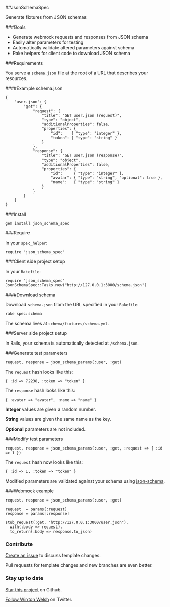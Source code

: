##JsonSchemaSpec

Generate fixtures from JSON schemas

###Goals

* Generate webmock requests and responses from JSON schema
* Easily alter parameters for testing
* Automatically validate altered parameters against schema
* Rake helpers for client code to download JSON schema

###Requirements

You serve a `schema.json` file at the root of a URL that describes your resources.

####Example schema.json

    {
        "user.json": {
            "get": {
                "request": {
                    "title": "GET user.json (request)",
                    "type": "object",
                    "additionalProperties": false,
                    "properties": {
                        "id":    { "type": "integer" },
                        "token": { "type": "string" }
                    }
                },
                "response": {
                    "title": "GET user.json (response)",
                    "type": "object",
                    "additionalProperties": false,
                    "properties": {
                        "id":     { "type": "integer" },
                        "avatar": { "type": "string", "optional": true },
                        "name":   { "type": "string" }
                    }
                }
            }
        }
    }

###Install

    gem install json_schema_spec

###Require

In your `spec_helper`:

    require "json_schema_spec"

###Client side project setup

In your `Rakefile`:

    require "json_schema_spec"
    JsonSchemaSpec::Tasks.new("http://127.0.0.1:3000/schema.json")

####Download schema

Download `schema.json` from the URL specified in your `Rakefile`:

    rake spec:schema

The schema lives at `schema/fixtures/schema.yml`.

###Server side project setup

In Rails, your schema is automatically detected at `/schema.json`.

###Generate test parameters

    request, response = json_schema_params(:user, :get)

The `request` hash looks like this:

    { :id => 72238, :token => "token" }

The `response` hash looks like this:

    { :avatar => "avatar", :name => "name" }

**Integer** values are given a random number.

**String** values are given the same name as the key.

**Optional** parameters are not included.

###Modify test parameters

    request, response = json_schema_params(:user, :get, :request => { :id => 1 })

The `request` hash now looks like this:

    { :id => 1, :token => "token" }

Modified parameters are validated against your schema using [json-schema](https://github.com/hoxworth/json-schema).

###Webmock example

    request, response = json_schema_params(:user, :get)

    request  = params[:request]
    response = params[:response]

    stub_request(:get, "http://127.0.0.1:3000/user.json").
      with(:body => request).
      to_return(:body => response.to_json)

### Contribute

[Create an issue](https://github.com/winton/json_schema_spec/issues/new) to discuss template changes.

Pull requests for template changes and new branches are even better.

### Stay up to date

[Star this project](https://github.com/winton/json_schema_spec#) on Github.

[Follow Winton Welsh](http://twitter.com/intent/user?screen_name=wintonius) on Twitter.
